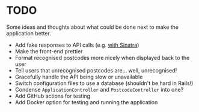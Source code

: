 # TODO

Some ideas and thoughts about what could be done next to make the application better.

* Add fake responses to API calls (e.g. [with Sinatra](https://thoughtbot.com/blog/how-to-stub-external-services-in-tests#create-a-fake-hello-sinatra))
* Make the front-end prettier
* Format recognised postcodes more nicely when displayed back to the user
* Tell users that unrecognised postcodes are... well, unrecognised!
* Gracefully handle the API being slow or unavailable
* Switch configuration files to use a database (shouldn't be hard in Rails!)
* Condense `ApplicationController` and `PostcodeController` into one?
* Add GitHub actions for testing
* Add Docker option for testing and running the application

